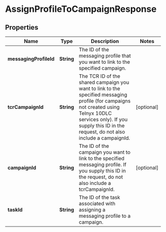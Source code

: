 

# AssignProfileToCampaignResponse


## Properties

| Name | Type | Description | Notes |
|------------ | ------------- | ------------- | -------------|
|**messagingProfileId** | **String** | The ID of the messaging profile that you want to link to the specified campaign. |  |
|**tcrCampaignId** | **String** | The TCR ID of the shared campaign you want to link to the specified messaging profile (for campaigns not created using Telnyx 10DLC services only). If you supply this ID in the request, do not also include a campaignId. |  [optional] |
|**campaignId** | **String** | The ID of the campaign you want to link to the specified messaging profile. If you supply this ID in the request, do not also include a tcrCampaignId. |  [optional] |
|**taskId** | **String** | The ID of the task associated with assigning a messaging profile to a campaign. |  |



